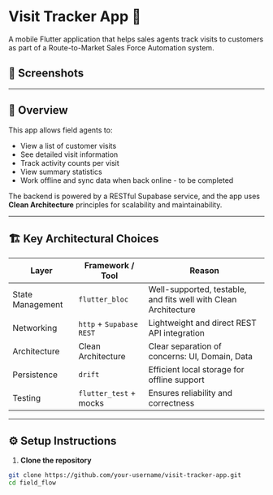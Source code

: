 # Visit Tracker App 🚀

A mobile Flutter application that helps sales agents track visits to customers as part of a Route-to-Market Sales Force Automation system.

## 📸 Screenshots


---

## 🧠 Overview

This app allows field agents to:
- View a list of customer visits
- See detailed visit information
- Track activity counts per visit
- View summary statistics
- Work offline and sync data when back online - to be completed

The backend is powered by a RESTful Supabase service, and the app uses **Clean Architecture** principles for scalability and maintainability.

---

## 🏗️ Key Architectural Choices

| Layer            | Framework / Tool          | Reason |
|------------------|---------------------------|--------|
| State Management | `flutter_bloc`            | Well-supported, testable, and fits well with Clean Architecture |
| Networking       | `http` + `Supabase REST`  | Lightweight and direct REST API integration |
| Architecture     | Clean Architecture         | Clear separation of concerns: UI, Domain, Data |
| Persistence      | `drift` | Efficient local storage for offline support |
| Testing          | `flutter_test` + mocks     | Ensures reliability and correctness |

---

## ⚙️ Setup Instructions

1. **Clone the repository**
```bash
git clone https://github.com/your-username/visit-tracker-app.git
cd field_flow
